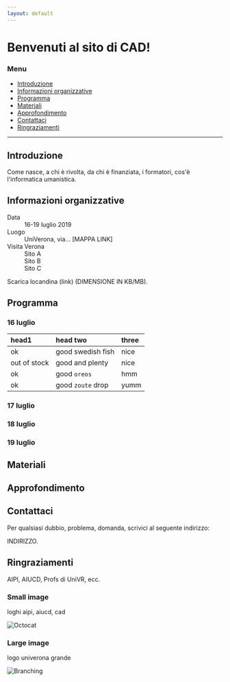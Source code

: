 ```yaml
---
layout: default
---
```


# Benvenuti al sito di CAD!


### Menu

* [Introduzione](#introduzione)
* [Informazioni organizzative](#informazioni-organizzative)
* [Programma](#programma)
* [Materiali](#materiali)
* [Approfondimento](#approfondimento)
* [Contattaci](#contattaci)
* [Ringraziamenti](#ringraziamenti)

* * * 


## Introduzione

Come nasce, a chi è rivolta, da chi è finanziata, i formatori, cos'è l'informatica umanistica.



## Informazioni organizzative

<dl>
<dt>Data</dt>
<dd>16-19 luglio 2019</dd>
<dt>Luogo</dt>
<dd>UniVerona, via... [MAPPA LINK]</dd>
<dt>Visita Verona</dt>
<dd>Sito A</dd>
<dd>Sito B</dd>
<dd>Sito C</dd>

</dl>

Scarica locandina (link) (DIMENSIONE IN KB/MB).


## Programma

### 16 luglio

| head1        | head two          | three |
|:-------------|:------------------|:------|
| ok           | good swedish fish | nice  |
| out of stock | good and plenty   | nice  |
| ok           | good `oreos`      | hmm   |
| ok           | good `zoute` drop | yumm  |


### 17 luglio


### 18 luglio


### 19 luglio



## Materiali


## Approfondimento


## Contattaci

Per qualsiasi dubbio, problema, domanda, scrivici al seguente indirizzo:

INDIRIZZO.


## Ringraziamenti

AIPI, AIUCD, Profs di UniVR, ecc.




### Small image

loghi aipi, aiucd, cad

![Octocat](https://assets-cdn.github.com/images/icons/emoji/octocat.png)

### Large image

logo univerona grande

![Branching](https://guides.github.com/activities/hello-world/branching.png)


<!--

Text can be **bold**, _italic_, or ~~strikethrough~~.

[Link to another page](./another-page.html).

There should be whitespace between paragraphs.

There should be whitespace between paragraphs. We recommend including a README, or a file with information about your project.


```js
// Javascript code with syntax highlighting.
var fun = function lang(l) {
  dateformat.i18n = require('./lang/' + l)
  return true;
}
```

```ruby
# Ruby code with syntax highlighting
GitHubPages::Dependencies.gems.each do |gem, version|
  s.add_dependency(gem, "= #{version}")
end
```-->
